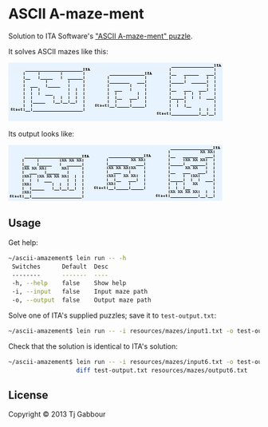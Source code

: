 # ASCII A-maze-ment

Solution to ITA Software's ["ASCII A-maze-ment"
puzzle](http://www.itasoftware.com/careers/puzzle_archive.html).

It solves ASCII mazes like this:

![alt text](https://github.com/tjg/ascii-amazement/raw/master/resources/images/puzzle_archive_ascii_top.gif "Unsolved Maze")

Its output looks like:

![alt text](https://github.com/tjg/ascii-amazement/raw/master/resources/images/puzzle_archive_ascii_lower.gif "Solved Maze")



## Usage

Get help:

```bash
~/ascii-amazement$ lein run -- -h
 Switches      Default  Desc
 --------      -------  ----
 -h, --help    false    Show help
 -i, --input   false    Input maze path
 -o, --output  false    Output maze path 
```


Solve one of ITA's supplied puzzles; save it to `test-output.txt`:

```bash
~/ascii-amazement$ lein run -- -i resources/mazes/input1.txt -o test-output.txt
```


Check that the solution is identical to ITA's solution:

```bash
~/ascii-amazement$ lein run -- -i resources/mazes/input6.txt -o test-output.txt && \
                   diff test-output.txt resources/mazes/output6.txt
```



## License

Copyright © 2013 Tj Gabbour